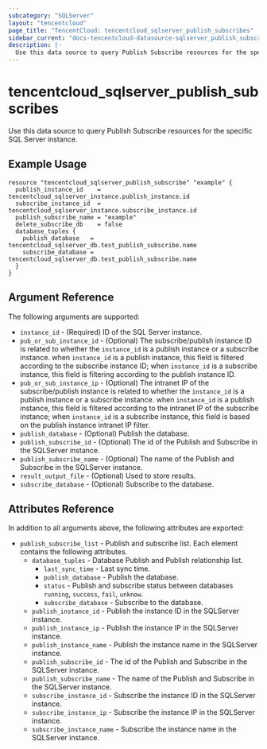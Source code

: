 ```yaml
---
subcategory: "SQLServer"
layout: "tencentcloud"
page_title: "TencentCloud: tencentcloud_sqlserver_publish_subscribes"
sidebar_current: "docs-tencentcloud-datasource-sqlserver_publish_subscribes"
description: |-
  Use this data source to query Publish Subscribe resources for the specific SQL Server instance.
---
```


# tencentcloud_sqlserver_publish_subscribes

Use this data source to query Publish Subscribe resources for the specific SQL Server instance.

## Example Usage

```hcl
resource "tencentcloud_sqlserver_publish_subscribe" "example" {
  publish_instance_id    = tencentcloud_sqlserver_instance.publish_instance.id
  subscribe_instance_id  = tencentcloud_sqlserver_instance.subscribe_instance.id
  publish_subscribe_name = "example"
  delete_subscribe_db    = false
  database_tuples {
    publish_database   = tencentcloud_sqlserver_db.test_publish_subscribe.name
    subscribe_database = tencentcloud_sqlserver_db.test_publish_subscribe.name
  }
}
```

## Argument Reference

The following arguments are supported:

* `instance_id` - (Required) ID of the SQL Server instance.
* `pub_or_sub_instance_id` - (Optional) The subscribe/publish instance ID is related to whether the `instance_id` is a publish instance or a subscribe instance. when `instance_id` is a publish instance, this field is filtered according to the subscribe instance ID; when `instance_id` is a subscribe instance, this field is filtering according to the publish instance ID.
* `pub_or_sub_instance_ip` - (Optional) The intranet IP of the subscribe/publish instance is related to whether the `instance_id` is a publish instance or a subscribe instance. when `instance_id` is a publish instance, this field is filtered according to the intranet IP of the subscribe instance; when `instance_id` is a subscribe instance, this field is based on the publish instance intranet IP filter.
* `publish_database` - (Optional) Publish the database.
* `publish_subscribe_id` - (Optional) The id of the Publish and Subscribe in the SQLServer instance.
* `publish_subscribe_name` - (Optional) The name of the Publish and Subscribe in the SQLServer instance.
* `result_output_file` - (Optional) Used to store results.
* `subscribe_database` - (Optional) Subscribe to the database.

## Attributes Reference

In addition to all arguments above, the following attributes are exported:

* `publish_subscribe_list` - Publish and subscribe list. Each element contains the following attributes.
  * `database_tuples` - Database Publish and Publish relationship list.
    * `last_sync_time` - Last sync time.
    * `publish_database` - Publish the database.
    * `status` - Publish and subscribe status between databases `running`, `success`, `fail`, `unknow`.
    * `subscribe_database` - Subscribe to the database.
  * `publish_instance_id` - Publish the instance ID in the SQLServer instance.
  * `publish_instance_ip` - Publish the instance IP in the SQLServer instance.
  * `publish_instance_name` - Publish the instance name in the SQLServer instance.
  * `publish_subscribe_id` - The id of the Publish and Subscribe in the SQLServer instance.
  * `publish_subscribe_name` - The name of the Publish and Subscribe in the SQLServer instance.
  * `subscribe_instance_id` - Subscribe the instance ID in the SQLServer instance.
  * `subscribe_instance_ip` - Subscribe the instance IP in the SQLServer instance.
  * `subscribe_instance_name` - Subscribe the instance name in the SQLServer instance.


